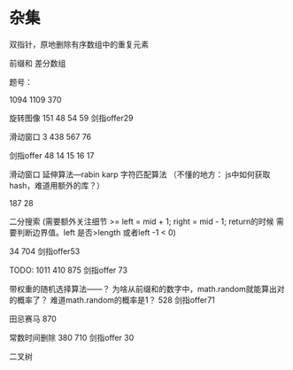 # 杂集

双指针，原地删除有序数组中的重复元素

前缀和
差分数组

题号：

1094
1109
370

旋转图像
151
48
54
59
剑指offer29

滑动窗口
3
438
567
76

剑指offer 48 14 15 16 17

滑动窗口 延伸算法—rabin karp 字符匹配算法 （不懂的地方： js中如何获取hash，难道用额外的库？）

187 28

二分搜索 (需要额外关注细节 >= left = mid + 1; right = mid - 1; return的时候 需要判断边界值。left 是否>length 或者left -1 < 0)

34    704     剑指offer53

TODO:   1011    410    875     剑指offer 73

带权重的随机选择算法——？ 为啥从前缀和的数字中，math.random就能算出对的概率了？ 难道math.random的概率是1？
528  剑指offer71

田忌赛马
870

常数时间删除
380 710 剑指offer 30

二叉树
